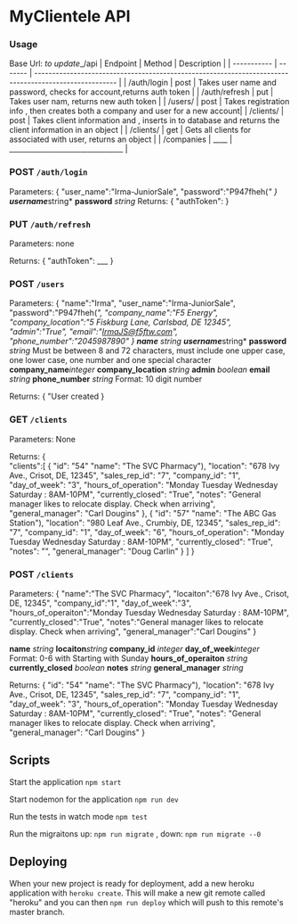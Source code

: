 # MyClientele API


### Usage
Base Url: _to update__/api
| Endpoint    | Method | Description                                                                                           |
| ----------- | ------- | ----------------------------------------------------------------------------------------------------- |
| /auth/login       | post     | Takes user name and password, checks for account,returns auth token                    |
| /auth/refresh       | put     | Takes user nam, returns new auth token                    |
| /users/       | post     | Takes registration info , then creates both a company and user for a new account|
| /clients/       | post     | Takes client information and , inserts in to database and returns the client information in an object                    |
| /clients/       | get     | Gets all clients for associated with user, returns an object                    |
| /companies | ____  | ________________________________ |

### POST `/auth/login`
Parameters:
{
    "user_name":"Irma-JuniorSale",
    "password":"P947fheh(*"
}
**username***string*
**password** *string*
Returns: 
{
    "authToken": 
}

### PUT `/auth/refresh`
Parameters:
none

Returns: 
{
    "authToken": ___
}

### POST `/users`
Parameters:
{
    "name":"Irma",
    "user_name":"Irma-JuniorSale",
    "password":"P947fheh(*",
    "company_name":"F5 Energy",
    "company_location":"5 Fiskburg Lane, Carlsbad, DE 12345",
    "admin":"True",
    "email":"IrmaJS@f5ftw.com",
    "phone_number":"2045987890"
}
**name** *string*
**username***string*
**password** *string* Must be between 8 and 72 characters, must include one upper case, one lower case, one number and one special character
**company_name***integer*
**company_location** *string*
**admin** *boolean*
**email** *string*
**phone_number** *string* Format: 10 digit number

Returns: 
{
    "User created 
}

### GET `/clients`
Parameters:
None

Returns: 
{   
    "clients":[
        {
            "id": "54"
            "name": "The SVC Pharmacy"),
            "location": "678 Ivy Ave., Crisot, DE, 12345",
            "sales_rep_id": "7",
            "company_id": "1",
            "day_of_week": "3",
            "hours_of_operation": "Monday Tuesday Wednesday Saturday : 8AM-10PM",
            "currently_closed": "True",
            "notes": "General manager likes to relocate display. Check when arriving",
            "general_manager": "Carl Dougins"
        },
        {
            "id": "57"
            "name": "The ABC Gas Station"),
            "location": "980 Leaf Ave., Crumbiy, DE, 12345",
            "sales_rep_id": "7",
            "company_id": "1",
            "day_of_week": "6",
            "hours_of_operation": "Monday Tuesday Wednesday Saturday : 8AM-10PM",
            "currently_closed": "True",
            "notes": "",
            "general_manager": "Doug Carlin"
        }
    ]
}

### POST `/clients`
Parameters:
{
    "name":"The SVC Pharmacy",
    "locaiton":"678 Ivy Ave., Crisot, DE, 12345",
    "company_id":"1",
    "day_of_week":"3",
    "hours_of_operaiton":"Monday Tuesday Wednesday Saturday : 8AM-10PM",
    "currently_closed":"True",
    "notes":"General manager likes to relocate display. Check when arriving",
    "general_manager":"Carl Dougins"
}

**name** *string*
**locaiton***string*
**company_id** *integer*
**day_of_week***integer* Format: 0-6 with Starting with Sunday
**hours_of_operaiton** *string*
**currently_closed** *boolean*
**notes** *string*
**general_manager** *string*

Returns: 
{
    "id": "54"
    "name": "The SVC Pharmacy"),
    "location": "678 Ivy Ave., Crisot, DE, 12345",
    "sales_rep_id": "7",
    "company_id": "1",
    "day_of_week": "3",
    "hours_of_operation": "Monday Tuesday Wednesday Saturday : 8AM-10PM",
    "currently_closed": "True",
    "notes": "General manager likes to relocate display. Check when arriving",
    "general_manager": "Carl Dougins"
}

## Scripts

Start the application `npm start`

Start nodemon for the application `npm run dev`

Run the tests in watch mode `npm test`

Run the migraitons up: `npm run migrate` , down: `npm run migrate --0`

## Deploying

When your new project is ready for deployment, add a new heroku application with `heroku create`. This will make a new git remote called "heroku" and you can then `npm run deploy` which will push to this remote's master branch.
